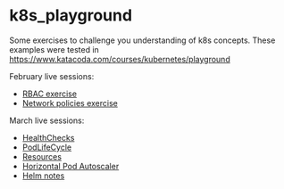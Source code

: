 # k8s_playground
Some exercises to challenge you understanding of k8s concepts.
These examples were tested in https://www.katacoda.com/courses/kubernetes/playground

February live sessions:

* [RBAC exercise](rbac)
* [Network policies exercise](np)

March live sessions:
* [HealthChecks](HealthChecks)
* [PodLifeCycle](PodLifeCycle)
* [Resources](Resources)
* [Horizontal Pod Autoscaler](Scaling)
* [Helm notes](helm)
